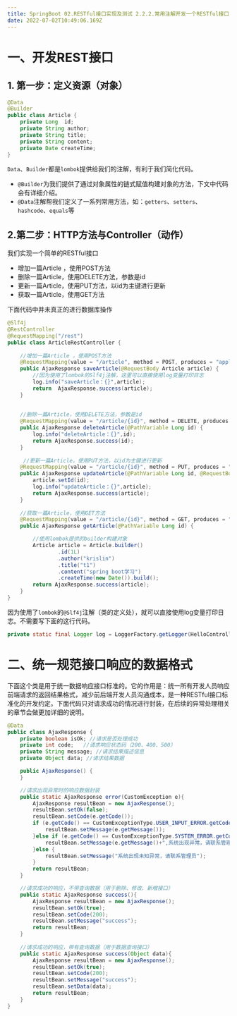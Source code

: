```yaml
---
title: SpringBoot 02.RESTful接口实现及测试 2.2.2.常用注解开发一个RESTful接口
date: 2022-07-02T10:49:06.169Z
---
```

# 一、开发REST接口

## 1. 第一步：定义资源（对象）

```java
@Data
@Builder
public class Article {
    private Long  id;
    private String author;
    private String title;
    private String content;
    private Date createTime;
}
```

`Data`、`Builder`都是`lombok`提供给我们的注解，有利于我们简化代码。

- `@Builder`为我们提供了通过对象属性的链式赋值构建对象的方法，下文中代码会有详细介绍。
- `@Data`注解帮我们定义了一系列常用方法，如：`getters`、`setters`、`hashcode`、`equals`等

## 2.第二步：HTTP方法与Controller（动作）

我们实现一个简单的RESTful接口

- 增加一篇Article ，使用POST方法
- 删除一篇Article，使用DELETE方法，参数是id
- 更新一篇Article，使用PUT方法，以id为主键进行更新
- 获取一篇Article，使用GET方法

下面代码中并未真正的进行数据库操作

```java
@Slf4j
@RestController
@RequestMapping("/rest")
public class ArticleRestController {
 
    //增加一篇Article ，使用POST方法
    @RequestMapping(value = "/article", method = POST, produces = "application/json")
    public AjaxResponse saveArticle(@RequestBody Article article) {
        //因为使用了lombok的Slf4j注解，这里可以直接使用log变量打印日志
        log.info("saveArticle：{}",article);
        return  AjaxResponse.success(article);
    }
 
    
    //删除一篇Article，使用DELETE方法，参数是id
    @RequestMapping(value = "/article/{id}", method = DELETE, produces = "application/json")
    public AjaxResponse deleteArticle(@PathVariable Long id) {
        log.info("deleteArticle：{}",id);
        return AjaxResponse.success(id);
    }
 
     //更新一篇Article，使用PUT方法，以id为主键进行更新
    @RequestMapping(value = "/article/{id}", method = PUT, produces = "application/json")
    public AjaxResponse updateArticle(@PathVariable Long id, @RequestBody Article article) {
        article.setId(id);
        log.info("updateArticle：{}",article);
        return AjaxResponse.success(article);
    }
 
    //获取一篇Article，使用GET方法
    @RequestMapping(value = "/article/{id}", method = GET, produces = "application/json")
    public AjaxResponse getArticle(@PathVariable Long id) {

        //使用lombok提供的builder构建对象
        Article article = Article.builder()
                .id(1L)
                .author("krislin")
                .title("t1")
                .content("spring boot学习")
                .createTime(new Date()).build();
        return AjaxResponse.success(article);
    }
}
```

因为使用了`lombok`的`@Slf4j`注解（类的定义处），就可以直接使用log变量打印日志。不需要写下面的这行代码。

```java
private static final Logger log = LoggerFactory.getLogger(HelloController.class);
```

# 二、统一规范接口响应的数据格式

下面这个类是用于统一数据响应接口标准的。它的作用是：统一所有开发人员响应前端请求的返回结果格式，减少前后端开发人员沟通成本，是一种RESTful接口标准化的开发约定。下面代码只对请求成功的情况进行封装，在后续的异常处理相关的章节会做更加详细的说明。

```java
@Data
public class AjaxResponse {
    private boolean isOk; //请求是否处理成功
    private int code;   //请求响应状态码（200、400、500）
    private String message; //请求结果描述信息
    private Object data; //请求结果数据

    public AjaxResponse() {
    }

    //请求出现异常时的响应数据封装
    public static AjaxResponse error(CustomException e){
        AjaxResponse resultBean = new AjaxResponse();
        resultBean.setOk(false);
        resultBean.setCode(e.getCode());
        if (e.getCode() == CustomExceptionType.USER_INPUT_ERROR.getCode()){
            resultBean.setMessage(e.getMessage());
        }else if (e.getCode() == CustomExceptionType.SYSTEM_ERROR.getCode()){
            resultBean.setMessage(e.getMessage()+",系统出现异常，请联系管理员");
        }else {
            resultBean.setMessage("系统出现未知异常，请联系管理员");
        }
        return resultBean;
    }

    //请求成功的响应，不带查询数据（用于删除、修改、新增接口）
    public static AjaxResponse success(){
        AjaxResponse resultBean = new AjaxResponse();
        resultBean.setOk(true);
        resultBean.setCode(200);
        resultBean.setMessage("success");
        return resultBean;
    }
    
    //请求成功的响应，带有查询数据（用于数据查询接口）
    public static AjaxResponse success(Object data){
        AjaxResponse resultBean = new AjaxResponse();
        resultBean.setOk(true);
        resultBean.setCode(200);
        resultBean.setMessage("success");
        resultBean.setData(data);
        return resultBean;
    }
}
```
